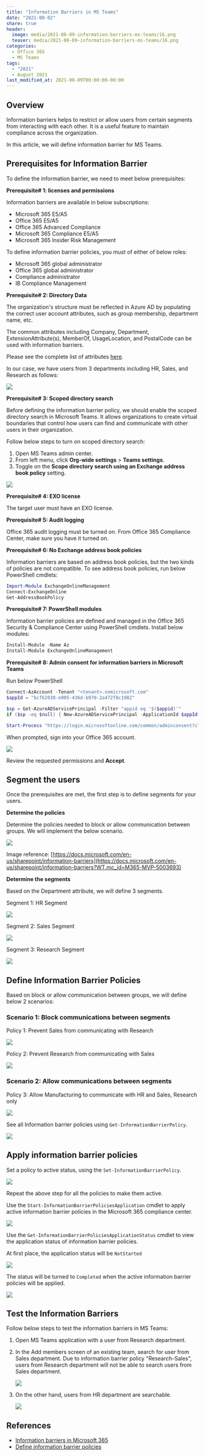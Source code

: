 ```yaml
---
title: "Information Barriers in MS Teams"
date: "2021-08-02"
share: true
header:
  image: media/2021-08-09-information-barriers-ms-teams/16.png
  teaser: media/2021-08-09-information-barriers-ms-teams/16.png
categories:
  - Office 365
  - MS Teams
tags:
  - "2021"
  - August 2021
last_modified_at: 2021-08-09T00:00:00-00:00
---
```

## Overview

Information barriers helps to restrict or allow users from certain segments from interacting with each other. It is a useful feature to maintain compliance across the organization.

In this article, we will define information barrier for MS Teams.

## Prerequisites for Information Barrier

To define the information barrier, we need to meet below prerequisites:

**Prerequisite# 1: licenses and permissions**

Information barriers are available in below subscriptions:

- Microsoft 365 E5/A5
- Office 365 E5/A5
- Office 365 Advanced Compliance
- Microsoft 365 Compliance E5/A5
- Microsoft 365 Insider Risk Management

To define information barrier policies, you must of either of below roles:

- Microsoft 365 global administrator
- Office 365 global administrator
- Compliance administrator
- IB Compliance Management


**Prerequisite# 2: Directory Data**

The organization's structure must be reflected in Azure AD by populating the correct user account attributes, such as group membership, department name, etc.

The common attributes including Company, Department, ExtensionAttribute(s), MemberOf, UsageLocation, and PostalCode can be used with information barriers.

Please see the complete list of attributes [here](https://docs.microsoft.com/en-us/microsoft-365/compliance/information-barriers-attributes?WT.mc_id=M365-MVP-5003693).

In our case, we have users from 3 departments including HR, Sales, and Research as follows:

![](/media/2021-08-09-information-barriers-ms-teams/01.png)


**Prerequisite# 3: Scoped directory search**

Before defining the information barrier policy, we should enable the scoped directory search in Microsoft Teams. It allows organizations to create virtual boundaries that control how users can find and communicate with other users in their organization.

Follow below steps to turn on scoped directory search:

1. Open MS Teams admin center.
2. From left menu, click **Org-wide settings** > **Teams settings**.
3. Toggle on the **Scope directory search using an Exchange address book policy** setting.

![](/media/2021-08-09-information-barriers-ms-teams/02.png)


**Prerequisite# 4: EXO license**

The target user must have an EXO license.


**Prerequisite# 5: Audit logging**

Office 365 audit logging must be turned on. From Office 365 Compliance Center, make sure you have it turned on.


**Prerequisite# 6: No Exchange address book policies**

Information barriers are based on address book policies, but the two kinds of policies are not compatible.
To see address book policies, run below PowerShell cmdlets:

```powershell
Import-Module ExchangeOnlineManagement
Connect-ExchangeOnline
Get-AddressBookPolicy
```


**Prerequisite# 7: PowerShell modules**

Information barrier policies are defined and managed in the Office 365 Security &amp; Compliance Center using PowerShell cmdlets. Install below modules:

```powershell
Install-Module -Name Az
Install-Module ExchangeOnlineManagement
```


**Prerequisite# 8: Admin consent for information barriers in Microsoft Teams**

Run below PowerShell

```powershell
Connect-AzAccount -Tenant "<tenant>.onmicrosoft.com"
$appId = "bcf62038-e005-436d-b970-2a472f8c1982"

$sp = Get-AzureADServicePrincipal -Filter "appid eq '$($appid)'"
if ($sp -eq $null) { New-AzureADServicePrincipal -ApplicationId $appId }

Start-Process "https://login.microsoftonline.com/common/adminconsent?client_id=$appId"
```

When prompted, sign into your Office 365 account.

![](/media/2021-08-09-information-barriers-ms-teams/03.png)

Review the requested permissions and **Accept**.


## Segment the users

Once the prerequisites are met, the first step is to define segments for your users.

**Determine the policies**

Determine the policies needed to block or allow communication between groups. We will implement the below scenario.

![](/media/2021-08-09-information-barriers-ms-teams/04.png)

Image reference: [https://docs.microsoft.com/en-us/sharepoint/information-barriers](https://docs.microsoft.com/en-us/sharepoint/information-barriers?WT.mc_id=M365-MVP-5003693)

**Determine the segments**

Based on the Department attribute, we will define 3 segments.

Segment 1: HR Segment

![](/media/2021-08-09-information-barriers-ms-teams/05.png)

Segment 2: Sales Segment

![](/media/2021-08-09-information-barriers-ms-teams/06.png)

Segment 3: Research Segment

![](/media/2021-08-09-information-barriers-ms-teams/07.png)


## Define Information Barrier Policies

Based on block or allow communication between groups, we will define below 2 scenarios:

### Scenario 1: Block communications between segments

Policy 1: Prevent Sales from communicating with Research

![](/media/2021-08-09-information-barriers-ms-teams/08.png)

Policy 2: Prevent Research from communicating with Sales

![](/media/2021-08-09-information-barriers-ms-teams/09.png)

### Scenario 2: Allow communications between segments

Policy 3: Allow Manufacturing to communicate with HR and Sales, Research only

![](/media/2021-08-09-information-barriers-ms-teams/10.png)

See all Information barrier policies using `Get-InformationBarrierPolicy`.

![](/media/2021-08-09-information-barriers-ms-teams/11.png)


## Apply information barrier policies

Set a policy to active status, using the `Set-InformationBarrierPolicy`.

![](/media/2021-08-09-information-barriers-ms-teams/12.png)

Repeat the above step for all the policies to make them active.

Use the `Start-InformationBarrierPoliciesApplication` cmdlet to apply active information barrier policies in the Microsoft 365 compliance center.

![](/media/2021-08-09-information-barriers-ms-teams/13.png)

Use the `Get-InformationBarrierPoliciesApplicationStatus` cmdlet to view the application status of information barrier policies.

At first place, the application status will be `NotStarted`

![](/media/2021-08-09-information-barriers-ms-teams/14.png)

The status will be turned to `Completed` when the active information barrier policies will be applied.

![](/media/2021-08-09-information-barriers-ms-teams/15.png)


## Test the Information Barriers

Follow below steps to test the information barriers in MS Teams:
1. Open MS Teams application with a user from Research department.
2. In the Add members screen of an existing team, search for user from Sales department. Due to information barrier policy "Research-Sales", users from Research department will not be able to search users from Sales department.

    ![](/media/2021-08-09-information-barriers-ms-teams/16.png)

3. On the other hand, users from HR department are searchable.

    ![](/media/2021-08-09-information-barriers-ms-teams/17.png)

## References

- [Information barriers in Microsoft 365](https://docs.microsoft.com/en-us/microsoft-365/compliance/information-barriers-solution-overview?WT.mc_id=M365-MVP-5003693)
- [Define information barrier policies](https://docs.microsoft.com/en-us/microsoft-365/compliance/information-barriers-policies?WT.mc_id=M365-MVP-5003693)
